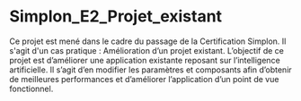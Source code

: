 # Simplon_E2_Projet_existant

Ce projet est mené dans le cadre du passage de la Certification Simplon. Il s'agit d'un cas pratique : Amélioration d’un projet existant.
L’objectif de ce projet est d’améliorer une application existante reposant sur l’intelligence artificielle. Il s’agit d’en modifier les paramètres et composants afin d’obtenir de meilleures performances et d’améliorer l’application d’un point de vue fonctionnel. 
